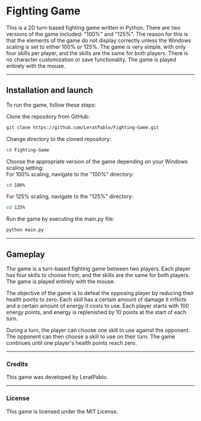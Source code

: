 # Fighting Game

This is a 2D turn-based fighting game written in Python. There are two versions of the game included: "100%" and "125%". The reason for this is that the elements of the game do not display correctly unless the Windows scaling is set to either 100% or 125%. The game is very simple, with only four skills per player, and the skills are the same for both players. There is no character customization or save functionality. The game is played entirely with the mouse.

---
## Installation and launch

To run the game, follow these steps:

Clone the repository from GitHub: 
```bash
git clone https://github.com/LeratPablo/Fighting-Game.git
```

Change directory to the cloned repository: 
```bash
cd Fighting-Game
```

Choose the appropriate version of the game depending on your Windows scaling setting: <br>
For 100% scaling, navigate to the "100%" directory: 
```bash
cd 100%
```

For 125% scaling, navigate to the "125%" directory: 
```bash
cd 125%
```

Run the game by executing the main.py file: 
```bash
python main.py
```

---

## Gameplay

The game is a turn-based fighting game between two players. Each player has four skills to choose from, and the skills are the same for both players. The game is played entirely with the mouse.

The objective of the game is to defeat the opposing player by reducing their health points to zero. Each skill has a certain amount of damage it inflicts and a certain amount of energy it costs to use. Each player starts with 100 energy points, and energy is replenished by 10 points at the start of each turn.

During a turn, the player can choose one skill to use against the opponent. The opponent can then choose a skill to use on their turn. The game continues until one player's health points reach zero.

---

### Credits
This game was developed by LeratPablo.

---

### License
This game is licensed under the MIT License.
